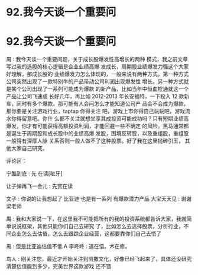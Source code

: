 # 92.我今天谈一个重要问

# 92.我今天谈一个重要问

禺 : 我今天谈一个重要问题，关于成长股爆发性高增长的两种 模式，我之前文章写过我的选股的核心逻辑是企业业绩高爆 发成长，周期股业绩爆发力强这个大家好理解，那成长股的 业绩爆发力怎么体现的，一般来说有两种方式，第一种方式 公司突然出现了一款特别牛的产品带动公司利润出现爆发性 增长。另一种方式就是某个公司出现了一系列可能成为爆款 的新产品，比如当年中恒血栓通就这一个产品让公司飞速成 长好几年，再比如 2012-2013 年长安福特，一下投入 12 款新 车，同时有多个爆款。那可能有人会问怎么才能知道公司产 品会不会成为爆款，那你要是关注游戏行业，taptap 你得关注 吧，游戏上市你得自己玩玩吧，游戏流水你得留意吧。你什 么都不关注就想坐享其成投资可能成功吗？只有短期业绩高 爆发，你才有可能获得高额投资利润，才能回避一些不确定 的风险。黑马通常都是诞生于周期股和成长股中的业绩高爆 发股，困境反转股，以及重组股，重组股一般得有深厚人脉 关系否则一般人做不了这种股票。好了我在这里抛砖引玉， 其他大家自己研究。

评论区：

宁酷到底 : 先 在读[呲牙]

让子弹再飞一会儿 : 先赏在读

文子 : 你说的让我想起了 比亚迪 也是有一系列 有爆款潜力产品 大宝天天见 : 谢谢梁老师

禺 : 我和大家说一下，在这里我不可能把所有的我的投资系统都告诉大家，我就简单说说框架，其他只能你们自己去研究 了，比如怎么去选择股票，分析行业，不同企业怎么去估值，怎么去跟踪企业经营，这都要靠你们自己去悟了

禺 : 但是比亚迪估值不低 A 李咚咚 : 道在悟。术在修。

鸟人 : 刚关注您，最近才开始关注到凯撒文化，好像已经飞起来了，具体还没研究清楚估值能到多少，完美世界这款游戏 还不错